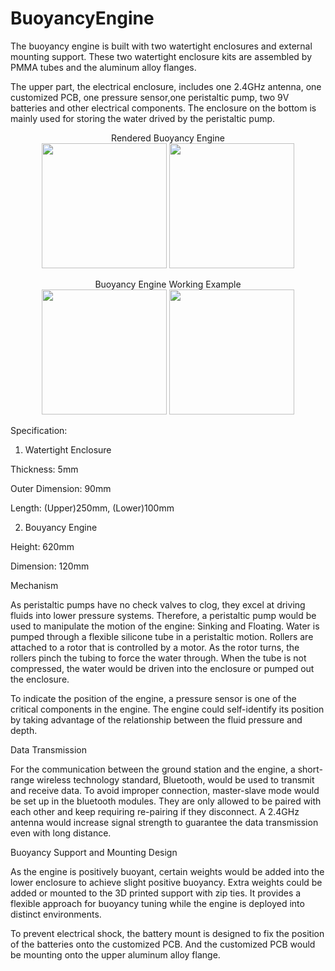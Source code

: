 # BuoyancyEngine


The buoyancy engine is built with two watertight enclosures and external mounting support. These two watertight enclosure kits are assembled by PMMA tubes and the aluminum alloy flanges. 

The upper part, the electrical enclosure, includes one 2.4GHz antenna, one customized PCB, one pressure sensor,one peristaltic pump, two 9V batteries and other electrical components. The enclosure on the bottom is mainly used for storing the water drived by the peristaltic pump.


<p align="center">
    Rendered Buoyancy Engine <br />
    <img height="200" src="https://github.com/winnieay/BuoyancyEngine/assets/88380759/7a8c1507-93f6-4c0b-8b05-36906b9a37ac" >
    <img height="200" src="https://github.com/winnieay/BuoyancyEngine/assets/88380759/687129bf-da87-4b1c-bbc2-6734dbadcb98" ><br />
</p>



<p align="center">
    Buoyancy Engine Working Example <br />
    <img height="200" src="https://github.com/winnieay/BuoyancyEngine/assets/88380759/7a8c1507-93f6-4c0b-8b05-36906b9a37ac" >
    <img height="200" src="https://github.com/winnieay/BuoyancyEngine/assets/88380759/5820e643-13eb-479d-9879-4b87c657d2f1" ><br />
</p>


Specification:

1. Watertight Enclosure

Thickness: 5mm

Outer Dimension: 90mm

Length: (Upper)250mm, (Lower)100mm

2. Bouyancy Engine

Height: 620mm

Dimension: 120mm

Mechanism

As peristaltic pumps have no check valves to clog, they excel at driving fluids into lower pressure systems. Therefore, a peristaltic pump would be used to manipulate the motion of the engine: Sinking and Floating. Water is pumped through a flexible silicone tube in a peristaltic motion. Rollers are attached to a rotor that is controlled by a motor. As the rotor turns, the rollers pinch the tubing to force the water through. When the tube is not compressed, the water would be driven into the enclosure or pumped out the enclosure.

To indicate the position of the engine, a pressure sensor is one of the critical components in the engine. The engine could self-identify its position by taking advantage of the relationship between the fluid pressure and depth.

Data Transmission

For the communication between the ground station and the engine, a short-range wireless technology standard, Bluetooth, would be used to transmit and receive data. To avoid  improper connection, master-slave mode would be set up in the bluetooth modules. They are only allowed to be paired with each other and keep requiring re-pairing if they disconnect. A 2.4GHz antenna would increase signal strength to guarantee the data transmission even with long distance.

Buoyancy Support and Mounting Design

As the engine is positively buoyant, certain weights would be added into the lower enclosure to achieve slight positive buoyancy. Extra weights could be added or mounted to the 3D printed support with zip ties. It provides a flexible approach for buoyancy tuning while the engine is deployed into distinct environments.

To prevent electrical shock, the battery mount is designed to fix the position of the batteries onto the customized PCB. And the customized PCB would be mounting onto the upper aluminum alloy flange. 
